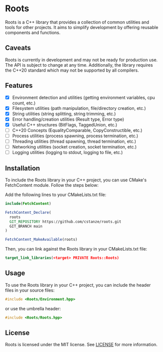 # Roots

Roots is a C++ library that provides a collection of common utilities and tools for other projects. It aims to simplify development by offering reusable components and functions.

## Caveats

Roots is currently in development and may not be ready for production use. The API is subject to change at any time. Additionally, the library requires the C++20 standard which may not be supported by all compilers.

## Features

- [x] Environment detection and utilities (getting environment variables, cpu count, etc.)
- [x] Filesystem utilities (path manipulation, file/directory creation, etc.)
- [x] String utilities (string splitting, string trimming, etc.)
- [x] Error handling/creation utilities (Result type, Error type)
- [x] Useful C++ structures (BitFlags, TaggedUnion, etc.)
- [ ] C++20 Concepts (EqualityComparable, CopyConstructible, etc.)
- [ ] Process utilities (process spawning, process termination, etc.)
- [ ] Threading utilities (thread spawning, thread termination, etc.)
- [ ] Networking utilities (socket creation, socket termination, etc.)
- [ ] Logging utilities (logging to stdout, logging to file, etc.)

## Installation

To include the Roots library in your C++ project, you can use CMake's FetchContent module. Follow the steps below:

Add the following lines to your CMakeLists.txt file:

```cmake
include(FetchContent)

FetchContent_Declare(
  roots
  GIT_REPOSITORY https://github.com/cstanze/roots.git
  GIT_BRANCH main
)

FetchContent_MakeAvailable(roots)
```

Then, you can link against the Roots library in your CMakeLists.txt file:

```cmake
target_link_libraries(<target> PRIVATE Roots::Roots)
```

## Usage

To use the Roots library in your C++ project, you can include the header files in your source files:

```cpp
#include <Roots/Environment.hpp>
```

or use the umbrella header:

```cpp
#include <Roots/Roots.hpp>
```

## License

Roots is licensed under the MIT license. See [LICENSE](LICENSE) for more information.
